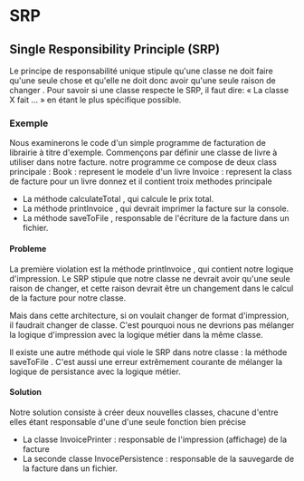 # SRP
## Single Responsibility Principle (SRP)
Le principe de responsabilité unique stipule qu'une classe ne doit faire qu'une seule chose et qu'elle ne doit donc avoir qu'une seule raison de changer .
Pour savoir si une classe respecte le SRP, il faut dire: « La classe X fait … » en étant le plus spécifique possible.
### Exemple
Nous examinerons le code d'un simple programme de facturation de librairie à titre d'exemple. Commençons par définir une classe de livre à utiliser dans notre facture.
notre programme ce compose de deux class principale : 
Book : represent le modele d'un livre 
Invoice : represent la class de facture pour un livre donnez et il contient troix methodes principale
* La méthode calculateTotal , qui calcule le prix total.
* La méthode printInvoice , qui devrait imprimer la facture sur la console.
* La méthode saveToFile , responsable de l'écriture de la facture dans un fichier.
#### Probleme
La première violation est la méthode printInvoice , qui contient notre logique d'impression. Le SRP stipule que notre classe ne devrait avoir qu'une seule raison de changer, et cette raison devrait être un changement dans le calcul de la facture pour notre classe.<br>

Mais dans cette architecture, si on voulait changer de format d'impression, il faudrait changer de classe. C'est pourquoi nous ne devrions pas mélanger la logique d'impression avec la logique métier dans la même classe.<br>

Il existe une autre méthode qui viole le SRP dans notre classe : la méthode saveToFile . C'est aussi une erreur extrêmement courante de mélanger la logique de persistance avec la logique métier.<br>
#### Solution
Notre solution consiste à créer deux nouvelles classes, chacune d'entre elles étant responsable d'une
d'une seule fonction bien précise
* La classe InvoicePrinter : responsable de l'impression (affichage) de la facture
* La seconde classe InvocePersistence : responsable de la sauvegarde de la facture dans un fichier.
